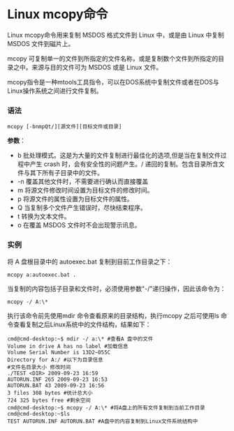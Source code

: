 
# Linux mcopy命令



Linux mcopy命令用来复制 MSDOS 格式文件到 Linux 中，或是由 Linux 中复制 MSDOS 文件到磁片上。

mcopy 可复制单一的文件到所指定的文件名称，或是复制数个文件到所指定的目录之中。来源与目的文件可为 MSDOS 或是 Linux 文件。

mcopy指令是一种mtools工具指令，可以在DOS系统中复制文件或者在DOS与Linux操作系统之间进行文件复制。

### 语法

```
mcopy [-bnmpQt/][源文件][目标文件或目录]

```

**参数**：

*   b 批处理模式。这是为大量的文件复制进行最佳化的选项,但是当在复制文件过程中产生 crash 时，会有安全性的问题产生。/ 递回的复制。包含目录所含文件与其下所有子目录中的文件。
*   -n 覆盖其他文件时，不需要进行确认而直接覆盖
*   m 将源文件修改时间设置为目标文件的修改时间。
*   p 将源文件的属性设置为目标文件的属性。
*   Q 当复制多个文件产生错误时，尽快结束程序。
*   t 转换为文本文件。
*   o 在覆盖 MSDOS 文件时不会出现警示讯息。

### 实例

将 A 盘根目录中的 autoexec.bat 复制到目前工作目录之下：

```
mcopy a:autoexec.bat .
```

当复制的内容包括子目录和文件时，必须使用参数"-/"递归操作，因此该命令为：

```
mcopy -/ A:\* 

```

执行该命令前先使用mdir 命令查看原来的目录结构，执行mcopy 之后可使用ls 命令查看复制之后Linux系统中的文件结构，结果如下：

```
cmd@cmd-desktop:~$ mdir -/ a:\* #查看A 盘中的文件  
Volume in drive A has no label #加载信息  
Volume Serial Number is 13D2~055C  
Directory for A:/ #以下为目录信息  
#文件名目录大小 修改时间  
./TEST <DIR> 2009-09-23 16:59  
AUTORUN.INF 265 2009-09-23 16:53  
AUTORUN.BAT 43 2009-09-23 16:56  
3 files 308 bytes #统计总大小  
724 325 bytes free #剩余空间  
cmd@cmd-desktop:~$ mcopy -/ A:\* #将A盘上的所有文件复制到当前工作目录  
cmd@cmd-desktop:~$ls  
TEST AUTORUN.INF AUTORUN.BAT #A盘中的内容复制到Linux文件系统结构中 

```



